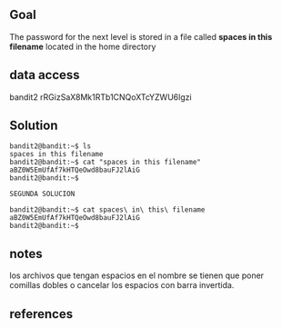 
## Goal
The password for the next level is stored in a file called **spaces in this filename** located in the home directory

## data access
bandit2
rRGizSaX8Mk1RTb1CNQoXTcYZWU6lgzi

## Solution

```
bandit2@bandit:~$ ls
spaces in this filename
bandit2@bandit:~$ cat "spaces in this filename"
aBZ0W5EmUfAf7kHTQeOwd8bauFJ2lAiG
bandit2@bandit:~$

SEGUNDA SOLUCION

bandit2@bandit:~$ cat spaces\ in\ this\ filename
aBZ0W5EmUfAf7kHTQeOwd8bauFJ2lAiG
bandit2@bandit:~$

```

## notes

los archivos que tengan espacios en el nombre se tienen que poner comillas dobles o cancelar los espacios con barra invertida.

## references
